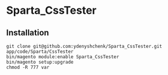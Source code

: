 # Sparta_CssTester

## Installation
```
git clone git@github.com:ydenyshchenk/Sparta_CssTester.git app/code/Sparta/CssTester
bin/magento module:enable Sparta_CssTester
bin/magento setup:upgrade
chmod -R 777 var
```
